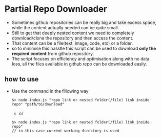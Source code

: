 # Partial Repo Downloader

* Sometimes github repositories can be really big and take excess space, while the content actually needed can be quite small.
* Still to get that deeply nested content we need to completely download/clone the repository and then access the content.
* That content can be a file(text, image, code, etc) or a folder.
* so to minimise this hasstle this script can be used to download **only the required content** from github repository.
* The script focuses on efficiency and optimisation along with no data loss, all the files available in github repo can be downloaded easily.

## how to use

* Use the command in the flllowing way
  ```
  $> node index.js "repo link or nested folder(/file) link inside repo" "path/to/download"
  ```
  * or 
  ```
  $> node index.js "repo link or nested folder(/file) link inside repo" 
  // in this case current working directory is used
  ```